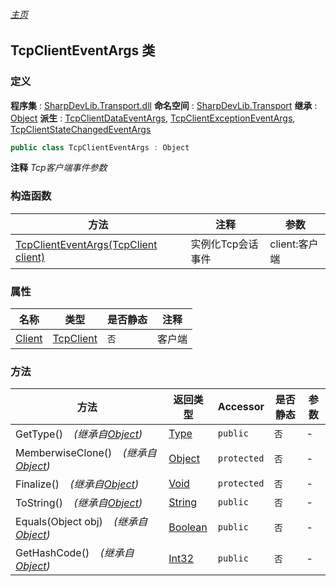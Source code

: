 ###### [主页](./Index.md "主页")
## TcpClientEventArgs 类
### 定义
**程序集** : [SharpDevLib.Transport.dll](./SharpDevLib.Transport.assembly.md "SharpDevLib.Transport.dll")
**命名空间** : [SharpDevLib.Transport](./SharpDevLib.Transport.namespace.md "SharpDevLib.Transport")
**继承** : [Object](https://learn.microsoft.com/en-us/dotnet/api/system.object "Object")
**派生** : [TcpClientDataEventArgs](./SharpDevLib.Transport.TcpClientDataEventArgs.md "TcpClientDataEventArgs"), [TcpClientExceptionEventArgs](./SharpDevLib.Transport.TcpClientExceptionEventArgs.md "TcpClientExceptionEventArgs"), [TcpClientStateChangedEventArgs](./SharpDevLib.Transport.TcpClientStateChangedEventArgs.md "TcpClientStateChangedEventArgs")
``` csharp
public class TcpClientEventArgs : Object
```
**注释**
*Tcp客户端事件参数*

### 构造函数
|方法|注释|参数|
|---|---|---|
|[TcpClientEventArgs(TcpClient client)](./SharpDevLib.Transport.TcpClientEventArgs.ctor.TcpClient.md "TcpClientEventArgs(TcpClient client)")|实例化Tcp会话事件|client:客户端|

### 属性
|名称|类型|是否静态|注释|
|---|---|---|---|
|[Client](./SharpDevLib.Transport.TcpClientEventArgs.Client.md "Client")|[TcpClient](./SharpDevLib.Transport.TcpClient.md "TcpClient")|`否`|客户端|

### 方法
|方法|返回类型|Accessor|是否静态|参数|
|---|---|---|---|---|
|GetType()&nbsp;&nbsp;&nbsp;&nbsp;*(继承自[Object](https://learn.microsoft.com/en-us/dotnet/api/system.object "Object"))*|[Type](https://learn.microsoft.com/en-us/dotnet/api/system.type "Type")|`public`|`否`|-|
|MemberwiseClone()&nbsp;&nbsp;&nbsp;&nbsp;*(继承自[Object](https://learn.microsoft.com/en-us/dotnet/api/system.object "Object"))*|[Object](https://learn.microsoft.com/en-us/dotnet/api/system.object "Object")|`protected`|`否`|-|
|Finalize()&nbsp;&nbsp;&nbsp;&nbsp;*(继承自[Object](https://learn.microsoft.com/en-us/dotnet/api/system.object "Object"))*|[Void](https://learn.microsoft.com/en-us/dotnet/api/system.void "Void")|`protected`|`否`|-|
|ToString()&nbsp;&nbsp;&nbsp;&nbsp;*(继承自[Object](https://learn.microsoft.com/en-us/dotnet/api/system.object "Object"))*|[String](https://learn.microsoft.com/en-us/dotnet/api/system.string "String")|`public`|`否`|-|
|Equals(Object obj)&nbsp;&nbsp;&nbsp;&nbsp;*(继承自[Object](https://learn.microsoft.com/en-us/dotnet/api/system.object "Object"))*|[Boolean](https://learn.microsoft.com/en-us/dotnet/api/system.boolean "Boolean")|`public`|`否`|-|
|GetHashCode()&nbsp;&nbsp;&nbsp;&nbsp;*(继承自[Object](https://learn.microsoft.com/en-us/dotnet/api/system.object "Object"))*|[Int32](https://learn.microsoft.com/en-us/dotnet/api/system.int32 "Int32")|`public`|`否`|-|

